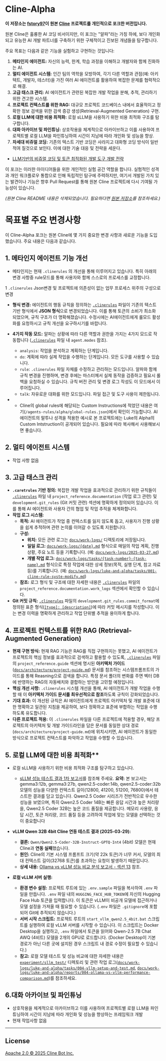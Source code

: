 # Cline-Alpha

**이 저장소는 [fstory97](https://github.com/fstory97)이 원본 [Cline](https://github.com/cline/cline) 프로젝트를 개인적으로 포크한 버전입니다.**

원본 Cline은 훌륭한 AI 코딩 비서이지만, 이 포크는 "알파"라는 가칭 하에, 보다 개인화되고 유능한 AI 개발 파트너를 구축하기 위한 구체적이고 진보된 개념들을 탐구합니다. 

주요 목표는 다음과 같은 기능을 실험하고 구현하는 것입니다:

1.  **메타인지 에이전트:** 자신의 능력, 한계, 학습 과정을 이해하고 개발자와 함께 진화하는 AI.
2.  **멀티 에이전트 시스템:** 인간 팀의 역학을 모방하여, 각기 다른 역할과 관점(예: 아키텍트, 개발자, 테스터)을 가진 여러 AI 에이전트를 활용하여 복잡한 문제를 협력적으로 해결.
3.  **고급 태스크 관리:** AI 에이전트가 관련된 복잡한 개발 작업을 분해, 추적, 관리하기 위한 견고한 시스템.
4.  **프로젝트 컨텍스트를 위한 RAG:** 대규모 프로젝트 코드베이스 내에서 효율적이고 정확한 정보 검색을 위한 검색 증강 생성(Retrieval-Augmented Generation) 구현.
5.  **로컬 LLM에 대한 비용 최적화:** 로컬 sLLM을 사용하기 위한 비용 최적화 구조를 탐구합니다.
6.  **대화 아카이브 및 파인튜닝:** 상호작용을 체계적으로 아카이브하고 이를 사용하여 프로젝트별 로컬 LLM을 파인튜닝하여 시간이 지남에 따라 개인화 및 성능을 향상.
7.  **차세대 비쥬얼 코딩:** 기존의 텍스트 기반 코딩은 사라지고 대화형 코딩 방식이 일반적여 질것으로 보인다. 이에 대한 기술 대응 및 전략을 세운다.
   * [LLM기반의 비쥬얼 코딩 및 토큰 최적화된 개발 도구 개발 전략](plan/visual-coding-plan.md)

이 포크는 이러한 아이디어들을 위한 개인적인 실험 공간 역할을 합니다. 실험적인 성격과 개인 워크플로우 통합으로 인해 독립적인 탐구에 주력하지만, 여기서 개발된 가치 있는 발견이나 기능은 향후 Pull Request를 통해 원본 Cline 프로젝트에 다시 기여될 가능성이 있습니다.

*(원본 Cline README 내용은 삭제되었습니다. 필요하다면 [원본 저장소](https://github.com/cline/cline)를 참조하세요.)*


# 목표별 주요 변경사항
이 Cline-Alpha 포크는 원본 Cline에 몇 가지 중요한 변경 사항과 새로운 기능을 도입했습니다. 주요 내용은 다음과 같습니다.

## 1. 메타인지 에이전트 기능 개선
 * 메타인지는 현재 `.clinerules` 의 개선을 통해 이루어지고 있습니다. 특히 아래의 변경 사항중 rule모드를 통해 사용자와 함께 스스로의 프로세스를 교정합니다.
 
 1 `.clinerules` Json변경 및 프로젝트에 의존성이 없는 업무 프로세스 위주의 구성으로 변경

*   **형식 변경:** 에이전트의 행동 규칙을 정의하는 [`.clinerules`](/.clinerules) 파일이 기존의 텍스트 기반 형식에서 **JSON 형식**으로 변경되었습니다. 이를 통해 토큰의 소비가 최소화 되었으며, 규칙 구조가 더 명확해졌습니다. 수정시에는 AI에이전트에게 룰모드 활성화를 요청하시고 규칙 개선을 요구하시기를 바랍니다.
*   **4가지 작동 모드:** 알파는 상황에 따라 다른 역할과 권한을 가지는 4가지 모드로 작동합니다 ([`.clinerules`](/.clinerules) 파일 내 `agent.modes` 참조).
    *   `analysis`: 작업을 분석하고 계획하는 단계입니다. 
    *   `do`: 계획에 따라 실제 작업을 수행하는 단계입니다. 모든 도구를 사용할 수 있습니다.
    *   `rule`: `.clinerules` 파일 자체를 수정하고 관리하는 모드입니다. 알파와 함께 규칙 변경을 진행하며, 변경 후에는 마스터께서 실제 동작을 검증하고 필요시 롤백을 요청하실 수 있습니다. 규칙 버전 관리 및 변경 로그 작성도 이 모드에서 이루어집니다.
    *   `talk`: 자유로운 대화를 위한 모드입니다. 파일 접근 및 도구 사용이 제한됩니다.

*   * Cline의 global rules에 해당되는 Custom Instructions에 적었던 내용은 여기(`/agents-rules/alpha/global-rules.json`)에서 확인이 가능합니다. AI에이전트의 말투나 성격을 적용한 예시로 본 프로젝트에는 Luke의 Alpha의 Custom Intstruction이 공개되어 있습니다. 필요에 따라 복사해서 사용해보시면 좋습니다.

## 2. 멀티 에이전트 시스템
  * 작업 사항 없음

## 3. 고급 태스크 관리

*   **`.caretrules` 기반 정의:** 복잡한 개발 작업을 효과적으로 관리하기 위한 규칙들이 [`.clinerules`](/.clinerules) 파일 내 `project_reference.documentation` (작업 로그 관련) 및 `development.git_rules` (Git 커밋 관련) 섹션에 명확하게 정의되어 있습니다. 이를 통해 AI 에이전트와 사용자 간의 협업 및 작업 추적을 체계화합니다.
*   **작업 로그 시스템:**
    *   **목적:** AI 에이전트가 작업 중 컨텍스트를 잃지 않도록 돕고, 사용자가 진행 상황을 쉽게 추적하며 관련 논의를 이어갈 수 있도록 지원합니다.
    *   **구성:**
        *   **위치:** 모든 관련 로그는 [`docs/work-logs/`](/docs/work-logs/) 디렉토리에 저장됩니다.
        *   **일일 로그:** [`docs/work-logs/{date}.md`](/docs/work-logs/) 형식으로 매일의 작업 계획, 진행 상황, 주요 노트 등을 기록합니다. (예: [`docs/work-logs/2025-03-27.md`](/docs/work-logs/2025-03-27.md))
        *   **개별 작업 로그:** [`docs/work-logs/tasks/{task-number}-{task-name}.md`](/docs/work-logs/luke-and-alpha/tasks/) 형식으로 특정 작업에 대한 상세 정보(목적, 실행 단계, 참고 자료 등)를 기록합니다. (예: [`docs/work-logs/luke-and-alpha/tasks/001-cline-rule-syste-modify.md`](/docs/work-logs/luke-and-alpha/tasks/001-cline-rule-syste-modify.md))
    *   **참조:** 로그 형식 및 구조에 대한 자세한 내용은 [`.clinerules`](/.clinerules) 파일의 `project_reference.documentation.work_logs` 섹션에서 확인할 수 있습니다.
*   **Git 커밋 규칙:** [`.clinerules`](/.clinerules) 파일의 `development.git_rules.commit_format`에 정의된 표준 형식([`[type]: [description]`](/.clinerules))에 따라 커밋 메시지를 작성합니다. 이는 변경 이력을 명확하게 관리하고 작업 단위별 추적을 용이하게 합니다.

## 4. 프로젝트 컨텍스트를 위한 RAG (Retrieval-Augmented Generation)

*   **현재 구현 방식:** 현재 RAG 기능은 RAG를 직접 구현하지는 못했고, AI 에이전트가 프로젝트의 핵심 정보를 효과적으로 검색하고 활용할 수 있도록, [`.clinerules`](/.clinerules) 파일의 `project_reference.guide` 섹션에 명시된 **아키텍처 가이드** ([`docs/architecture/project-guide.md`](/docs/architecture/project-guide.md)) 문서를 참조하는 시스템프롬프트의 가이드를 통해 Reasning으로 검색을 합니다. 특정 문서 폴더의 변화를 주면 벡터 DB에 반영하는 RAG의 자동배치와 결합하는 방안을 고민할 예정입니다.
*   **핵심 개선 사항:** `.clinerules` 시스템 개선을 통해, AI 에이전트가 개발 작업을 수행할 때 이 **아키텍처 가이드 문서를 최우선적으로 참조**하도록 규칙이 강화되었습니다.
*   **기대 효과:** 이 개선된 규칙은 AI 에이전트에게 프로젝트 아키텍처 및 개발 표준에 대한 명확하고 일관된 지침을 제공하여, 보다 정확하고 표준에 부합하는 작업을 수행하도록 유도합니다.
*   **다른 프로젝트 적용:** 이 `.clinerules` 파일을 다른 프로젝트에 적용할 경우, 해당 프로젝트의 아키텍처 및 개발 가이드라인을 담은 문서를 동일한 상대 경로 (`docs/architecture/project-guide.md`)에 위치시키면, AI 에이전트가 동일한 방식으로 프로젝트 컨텍스트를 파악하고 작업을 수행할 수 있습니다.

## 5. 로컬 LLM에 대한 비용 최적화**

*   로컬 sLLM을 사용하기 위한 비용 최적화 구조를 탐구하고 있습니다. 
    *  [sLLM 성능 테스트 결과 1차 보고서](experiment/sllm_test/experiment_results/performance_report_20250327_203217.ko.md)를 참조해 주세요.
    **요약:**
    본 보고서는 gemma3:12b, gemma3:27b, qwen2.5-coder:14b, qwen2.5-coder:32b 모델의 성능을 다양한 컨텍스트 길이(12800, 41200, 51200, 76800)에서 테스트한 결과를 담고 있습니다. Qwen2.5 Coder 시리즈가 전반적으로 우수한 성능을 보였으며, 특히 Qwen2.5 Coder 14B는 빠른 응답 시간과 높은 처리량을, Qwen2.5 Coder 32B는 높은 코드 품질을 제공합니다. 메모리 사용량, 응답 시간, 토큰 처리량, 코드 품질 등을 고려하여 작업에 맞는 모델을 선택하는 것이 중요합니다

*   **vLLM Qwen 32B 4bit Cline 연동 테스트 결과 (2025-03-29):**
    *   **결론:** `Qwen/Qwen2.5-Coder-32B-Instruct-GPTQ-Int4` (4bit) 모델은 현재 Cline과 **연동 실패**했습니다.
    *   **원인:** Cline의 기본 시스템 프롬프트 크기(약 22k 토큰)가 너무 커서, 모델의 최대 컨텍스트 길이(32768 토큰)를 초과하는 요청이 발생하기 때문입니다.
    *   **상세 내용:** [Ollama vs vLLM 성능 비교 분석 보고서 - 섹션 13](/docs/work-logs/luke-and-alpha/reports/ollama-vs-vllm-performance-comparison.md#13-cline-연동-테스트-결과-vllm-qwen-32b-gptq-int4-2025-03-29) 참조.

*   **로컬 vLLM 서버 실행:**
    *   **환경 변수 설정:** 프로젝트 루트에 있는 `.env.sample` 파일을 복사하여 `.env` 파일을 만듭니다. `.env` 파일 내의 `HUGGING_FACE_HUB_TOKEN`에 자신의 Hugging Face Hub 토큰을 입력합니다. 이 토큰은 vLLM이 비공개 모델에 접근하거나 모델 설정을 가져올 때 필요할 수 있습니다. (`.env` 파일은 `.gitignore`에 포함되어 Git에 추적되지 않습니다.)
    *   **서버 시작 스크립트:** 프로젝트 루트의 `start_vllm_qwen2.5_4bit.bat` 스크립트를 실행하여 로컬 vLLM 서버를 시작할 수 있습니다. 이 스크립트는 Docker Desktop을 실행하고, `.env` 파일에서 토큰을 읽어와 Qwen-2.5 7B Chat AWQ (4비트) 모델을 2개의 GPU로 로드합니다. (Docker Desktop이 기본 경로가 아닌 다른 곳에 설치된 경우 스크립트 내 경로 수정이 필요할 수 있습니다.)
    *   **참고:** 로컬 모델 테스트 및 성능 비교에 대한 자세한 내용은 [`experiment/sllm_test/`](/experiment/sllm_test/) 디렉토리 및 관련 작업 로그([`docs/work-logs/luke-and-alpha/tasks/004-vllm-setup-and-test.md`](/docs/work-logs/luke-and-alpha/tasks/004-vllm-setup-and-test.md), [`docs/work-logs/luke-and-alpha/reports/004-ollama-vs-vllm-performance-comparison.md`](/docs/work-logs/luke-and-alpha/reports/004-ollama-vs-vllm-performance-comparison.md))를 참조하세요.

## 6.**대화 아카이브 및 파인튜닝**
* 상호작용을 체계적으로 아카이브하고 이를 사용하여 프로젝트별 로컬 LLM을 파인튜닝하여 시간이 지남에 따라 개인화 및 성능을 향상하는 프레임워크 개발
* 현재 작업사항 없음

---
## License

[Apache 2.0 © 2025 Cline Bot Inc.](./LICENSE)

